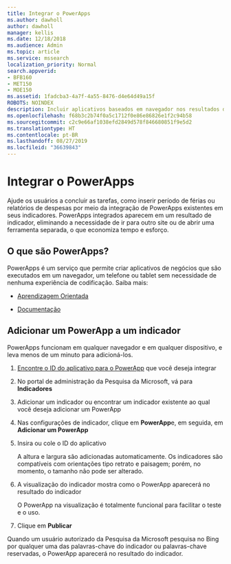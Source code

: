 ```yaml
---
title: Integrar o PowerApps
ms.author: dawholl
author: dawholl
manager: kellis
ms.date: 12/18/2018
ms.audience: Admin
ms.topic: article
ms.service: mssearch
localization_priority: Normal
search.appverid:
- BFB160
- MET150
- MOE150
ms.assetid: 1fadcba3-4a7f-4a55-8476-d4e64d49a15f
ROBOTS: NOINDEX
description: Incluir aplicativos baseados em navegador nos resultados de indicadores da Pesquisa da Microsoft
ms.openlocfilehash: f68b3c2b74f0a5c1712f0e86e86826e1f2c94b58
ms.sourcegitcommit: c2c9e66af1038efd2849d578f846680851f9e5d2
ms.translationtype: HT
ms.contentlocale: pt-BR
ms.lasthandoff: 08/27/2019
ms.locfileid: "36639843"
---
```

# <a name="integrate-powerapps"></a>Integrar o PowerApps
   
Ajude os usuários a concluir as tarefas, como inserir período de férias ou relatórios de despesas por meio da integração de PowerApps existentes em seus indicadores. PowerApps integrados aparecem em um resultado de indicador, eliminando a necessidade de ir para outro site ou de abrir uma ferramenta separada, o que economiza tempo e esforço.
  
## <a name="what-are-powerapps"></a>O que são PowerApps?

PowerApps é um serviço que permite criar aplicativos de negócios que são executados em um navegador, um telefone ou tablet sem necessidade de nenhuma experiência de codificação. Saiba mais:
  
- [Aprendizagem Orientada](https://docs.microsoft.com/learn/browse/?products=powerapps)
    
- [Documentação](https://docs.microsoft.com/powerapps/)
    
## <a name="add-a-powerapp-to-a-bookmark"></a>Adicionar um PowerApp a um indicador

PowerApps funcionam em qualquer navegador e em qualquer dispositivo, e leva menos de um minuto para adicioná-los.
  
1. [Encontre o ID do aplicativo para o PowerApp](https://docs.microsoft.com/pt-BR/powerapps/maker/canvas-apps/get-sessionid#get-an-app-id) que você deseja integrar 
    
2. No portal de administração da Pesquisa da Microsoft, vá para **Indicadores**
    
3. Adicionar um indicador ou encontrar um indicador existente ao qual você deseja adicionar um PowerApp
    
4. Nas configurações de indicador, clique em **PowerApp**e, em seguida, em **Adicionar um PowerApp**
    
5. Insira ou cole o ID do aplicativo
    
    A altura e largura são adicionadas automaticamente. Os indicadores são compatíveis com orientações tipo retrato e paisagem; porém, no momento, o tamanho não pode ser alterado.
    
6. A visualização do indicador mostra como o PowerApp aparecerá no resultado do indicador
    
    O PowerApp na visualização é totalmente funcional para facilitar o teste e o uso.
    
7. Clique em **Publicar**
    
Quando um usuário autorizado da Pesquisa da Microsoft pesquisa no Bing por qualquer uma das palavras-chave do indicador ou palavras-chave reservadas, o PowerApp aparecerá no resultado do indicador.
